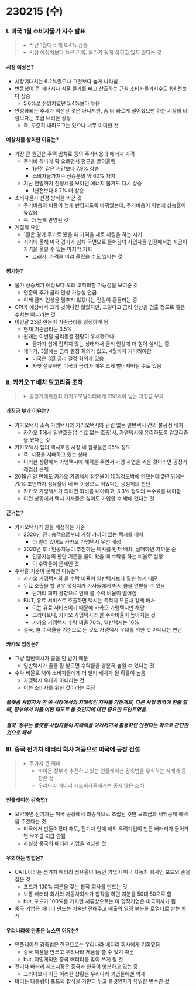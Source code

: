 # 230215 (수)



### Ⅰ. 미국 1월 소비자물가 지수 발표

> - 작년 1월에 비해 6.4% 상승
> - 시장 예상치보다 높은 기록. 물가가 쉽게 잡히고 있지 않다는 것



#### 시장 예상은?

- 시장기대치는 6.2%였으나 그것보다 높게 나타남
- 변동성이 큰 에너지나 식품 물가를 빼고 산출하는 근원 소비자물가지수도 1년 전보다 상승
  - 5.6%로 전망치였던 5.4%보다 높음
- 안정화되는 추세가 역전된 것은 아니지만, 좀 더 빠르게 떨어졌으면 하는 시장의 바람보다는 조금 내려온 상황
  - 즉, 꾸준히 내려오고는 있으나 너무 미미한 것



#### 예상치를 상회한 이유는?

- 가장 큰 원인은 주택 임차료 등의 주거비용과 에너지 가격
  - 주거비 하나가 확 오르면서 평균을 끌어올림
    - 1년전 같은 기간보다 7.9% 상승
    - 소비자물가지수 상승분의 약 60% 차지
  - 지난 연말까지 진정세를 보이던 에너지 물가도 다시 상승
    - 1년전보다 8.7% 더 상승
- 소비자물가 산정 방식을 바꾼 것
  - 주거비용의 비중이 높게 반영되도록 바뀌었는데, 주거비용이 이번에 상승률이 높았음
  - 즉, 더 높게 반영된 것
- 계절적 요인
  - 1월은 경기 주기로 봤을 때 가격을 새로 세팅을 하는 시기
  - 거기에 올해 미국 경기가 침체 국면으로 들어감녀 사업자들 입장에서는 지금이 가격을 올릴 수 있는 마지막 기회
    - 그래서, 가격을 미리 올렸을 수도 있다는 것



#### 평가는?

- 물가 상승세가 예상보다 오래 고착화할 가능성을 보여준 것
  - 연준의 추가 금리 인상 가능성 언급
  - 이제 금리 인상을 멈추지 않겠냐는 전망이 흔들리는 중
- CPI가 예상에서 크게 벗어나진 않았지만, 그렇다고 금리 인상을 멈출 정도로 좋은 수치는 아니라는 것
- 이번달 23일 한은이 기준금리를 결정하게 됨
  - 현재 기준금리는 3.5%
  - 원래는 이번달 금리동결 전망이 우세했으나...
    - 물가가 쉽게 잡히지 않는 상태라서 금리 인상에 더 힘이 실리는 중
  - 게다가, 3월에는 금리 결정 회의가 없고, 4월까지 기다려야함
    - 미국은 3월 금리 결정 회의가 있음
    - 자칫 잘못하면 미국과 금리가 매우 크게 벌어져버릴 수도 있음





### Ⅱ. 카카오 T 배차 알고리즘 조작

> - 공정거래위원회 카카오모빌리티에게 250억이 넘는 과징금 부과



#### 과징금 부과 이유는?

- 카카오택시 소속 가맹택시와 카카오택시와 관련 없는 일반택시 간의 불공정 배차
  - 카카오 T에서 일반호출(수수료 없는 호출)시, 가맹택시에 유리하도록 알고리즘을 짰다는 것
- 카카오택시 앱의 택시호출 시장 내 점유율은 95% 정도
  - 즉, 시장을 지배하고 있는 상태
  - 이러한 상황에서 가맹택시에 혜택을 주면서 가맹 사업을 키운 것이라면 공정거래법상 문제
- 2019년 말 만해도 카카오 가맹택시 점유율이 15%정도밖에 안됐는데 2년 뒤에는 70% 초반까지 점유율이 네 배 이상으로 뛰었다는 공정위의 판단
  - 카카오 가맹택시가 되려면 회비를 내야하고, 3.3% 정도의 수수료를 내야함
  - 이런 상황에서 택시 기사들은 싫어도 가입할 수 밖에 없다는 것



#### 근거는?

- 카카오택시가 콜을 배정하는 기준
  - 2020년 전 : 승객으로부터 가장 가까이 있는 택시를 배차
    - 더 멀리 있어도 카카오 가맹택시 우선 배정
  - 2020년 후 : 인공지능이 추천하는 택시를 먼저 배차, 실패하면 가까운 순
    - 인공지능의 판단 기준을 콜이 왔을 때 수락을 하는 비율로 설정
    - 이 수락율이 문제인 것
- 수락율 기준이 문제인 이유는?
  - 카카오 가맹택시의 콜 수락 비율이 일반택시보다 훨씬 높기 때문
  - 무료 호출을 할 경우 목적지가 기사들에게 떠서 콜을 안받을 수 있음
    - 단거리 회피 경향으로 인해 콜 수락 비율이 떨어짐
  - BUT, 유료 서비스로 호출하면 택시는 목적지 모른채 강제 배차
    - 이는 유료 서비스이기 때문에 카카오 가맹택시만 해당
    - 그러다보니, 카카오 가맹택시의 콜 수락비율이 높아지는 것
    - 카카오 가맹택시 수락 비율 70%, 일반택시는 10%
  - 결국, 콜 수락율을 기준으로 둔 것도 가맹택시 우대를 위한 것 아니냐는 판단



#### 카카오 입장은?

- 그냥 일반택시가 콜을 안 받기 때문
  - 일반택시가 콜을 잘 받으면 수락률을 충분히 높일 수 있다는 것
- 수락 비율로 해야 소비자들에게 더 빨리 배차가 될 확률이 높음
  - 가맹택시 우대가  아니라는 것
  - 이는 소비자를 위한 것이라는 주장



##### 플랫폼 사업자가 한 쪽 시장에서의 지배적인 지위를 가진채로, 다른 사업 영역에 진출 할 때, 정부에서 이를 어떤 태도로 볼 것인지에 대한 중요한 포인트였음.

##### 결국, 정부는 플랫폼 사업자들이 지배력을 여기저기서 활용하면 안된다는 쪽으로 판단한 것으로 해석





### Ⅲ. 중국 전기차 배터리 회사 처음으로 미국에 공장 건설

> - 두가지 큰 의미
>   - 바이든 정부가 추진하고 있는 인플레이션 감축법을 우회하는 사례가 등장한 것
>   - 우리나라 배터리 제조회사들에게는 좋지 않은 소식



#### 인플레이션 감축법?

- 요약하면 전기차는 미국 공장에서 최종적으로 조립된 것만 보조금과 세액공제 혜택을 주겠다는 것
  - 미국에서 만들어졌다 해도, 전기차 안에 해외 우려기업이 만든 배터리가 들어가면 보조금 지급 안됨
  - 사실상 중국의 배터리 기업을 겨냥한 것



#### 우회하는 방법은?

- CATL이라는 전기차 배터리 점유율이 1등인 기업이 미국 자동차 회사인 포드와 손을 잡은 것
  - 포드가 100% 지분을 갖는 합작 회사를 만드는 것
  - 보통 배터리 회사와 자동차회사가 합작을 하면 지분을 50대 50으로 함
  - but, 포드가 100%를 가지면 서류상으로는 이 합작기업은 미국회사가 됨
- 중국 기업은 배터리 만드는 기술만 전해주고 매출의 일정 부분을 로열티로 받는 형식



#### 우리나라에 안좋은 뉴스인 이유는?

- 인플레이션 감축법은 한편으로는 우리나라 배터리 회사에게 기회였음
  - 중국 제품을 안쓰고 우리나라 제품을 쓸 수 있기 때문
  - but, 이렇게되면 중국 배터리를 많이 쓰게 될 것
- 전기차 배터리 제조시장은 중국과 한국이 양분하고 있는 중
  - 그러다보니 지금 이러한 상황은 우리나라 기업들에겐 악재
- 바이든 대통령이 포드의 합작을 가만히 두고 볼것인지가 유일한 변수인 것



